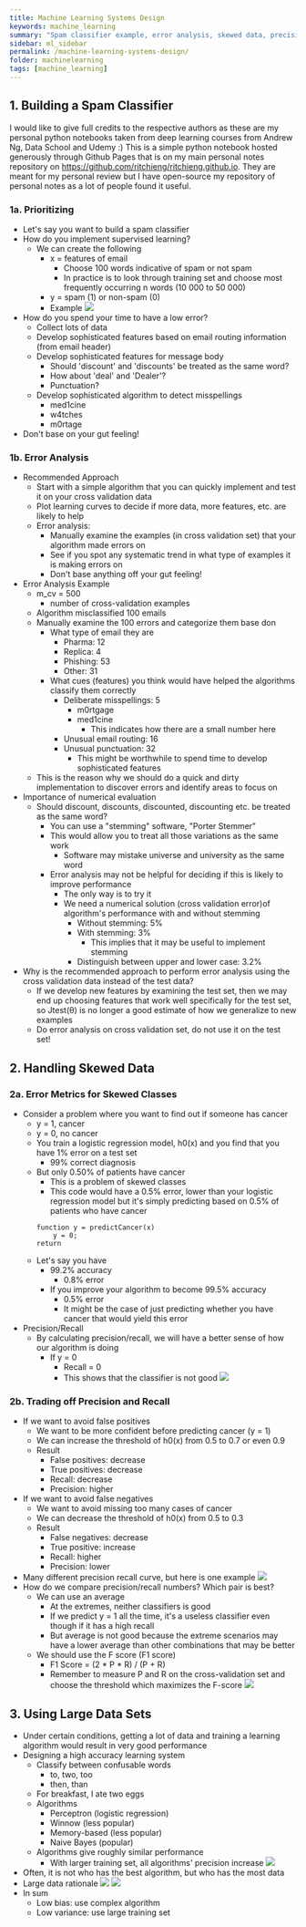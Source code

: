 ```yaml
---
title: Machine Learning Systems Design
keywords: machine_learning
summary: "Spam classifier example, error analysis, skewed data, precision, recall and large data sets."
sidebar: ml_sidebar
permalink: /machine-learning-systems-design/
folder: machinelearning
tags: [machine_learning]
---
```


## 1. Building a Spam Classifier
I would like to give full credits to the respective authors as these are my personal python notebooks taken from deep learning courses from Andrew Ng, Data School and Udemy :) This is a simple python notebook hosted generously through Github Pages that is on my main personal notes repository on https://github.com/ritchieng/ritchieng.github.io. They are meant for my personal review but I have open-source my repository of personal notes as a lot of people found it useful.

### 1a. Prioritizing 
- Let's say you want to build a spam classifier
- How do you implement supervised learning?
    - We can create the following
        - x = features of email
            - Choose 100 words indicative of spam or not spam
            - In practice is to look through training set and choose most frequently occurring n words (10 000 to 50 000)
        - y = spam (1) or non-spam (0)
        - Example
        ![](https://raw.githubusercontent.com/ritchieng/machine-learning-stanford/master/w6_ml_design/spam_classifier.png)
- How do you spend your time to have a low error?
    - Collect lots of data
    - Develop sophisticated features based on email routing information (from email header)
    - Develop sophisticated features for message body
        - Should 'discount' and 'discounts' be treated as the same word?
        - How about 'deal' and 'Dealer'?
        - Punctuation?
    - Develop sophisticated algorithm to detect misspellings
        - med1cine
        - w4tches
        - m0rtage
- Don't base on your gut feeling!

### 1b. Error Analysis
- Recommended Approach
    - Start with a simple algorithm that you can quickly implement and test it on your cross validation data
    - Plot learning curves to decide if more data, more features, etc. are likely to help
    - Error analysis:
        - Manually examine the examples (in cross validation set) that your algorithm made errors on
        - See if you spot any systematic trend in what type of examples it is making errors on
        - Don't base anything off your gut feeling! 
- Error Analysis Example
    - m_cv = 500
        - number of cross-validation examples
    - Algorithm misclassified 100 emails
    - Manually examine the 100 errors and categorize them base don
        - What type of email they are
            - Pharma: 12 
            - Replica: 4
            - Phishing: 53
            - Other: 31
        - What cues (features) you think would have helped the algorithms classify them correctly
            - Deliberate misspellings: 5
                - m0rtgage
                - med1cine
                    - This indicates how there are a small number here
            - Unusual email routing: 16
            - Unusual punctuation: 32
                - This might be worthwhile to spend time to develop sophisticated features
    - This is the reason why we should do a quick and dirty implementation to discover errors and identify areas to focus on
- Importance of numerical evaluation
    - Should discount, discounts, discounted, discounting etc. be treated as the same word?
        - You can use a "stemming" software, "Porter Stemmer"
        - This would allow you to treat all those variations as the same work
            - Software may mistake universe and university as the same word
        - Error analysis may not be helpful for deciding if this is likely to improve performance
            - The only way is to try it
            - We need a numerical solution (cross validation error)of algorithm's performance with and without stemming
                - Without stemming: 5%
                - With stemming: 3% 
                    - This implies that it may be useful to implement stemming
                - Distinguish between upper and lower case: 3.2% 
- Why is the recommended approach to perform error analysis using the cross validation data instead of the test data?
    - If we develop new features by examining the test set, then we may end up choosing features that work well specifically for the test set, so Jtest(θ) is no longer a good estimate of how we generalize to new examples
    - Do error analysis on cross validation set, do not use it on the test set!

## 2. Handling Skewed Data

### 2a. Error Metrics for Skewed Classes
- Consider a problem where you want to find out if someone has cancer
    - y = 1, cancer
    - y = 0, no cancer
    - You train a logistic regression model, h0(x) and you find that you have 1% error on a test set
        - 99% correct diagnosis
    - But only 0.50% of patients have cancer
        - This is a problem of skewed classes
        - This code would have a 0.5% error, lower than your logistic regression model but it's simply predicting based on 0.5% of patients who have cancer
        ```
        function y = predictCancer(x)
            y = 0;
        return
        ```
    - Let's say you have
        - 99.2% accuracy
            - 0.8% error
        - If you improve your algorithm to become 99.5% accuracy
            - 0.5% error
            - It might be the case of just predicting whether you have cancer that would yield this error
- Precision/Recall
    - By calculating precision/recall, we will have a better sense of how our algorithm is doing
        - If y = 0
            - Recall = 0
            - This shows that the classifier is not good
![](https://raw.githubusercontent.com/ritchieng/machine-learning-stanford/master/w6_ml_design/precision_recall.png)

### 2b. Trading off Precision and Recall
- If we want to avoid false positives
    - We want to be more confident before predicting cancer (y = 1)
    - We can increase the threshold of h0(x) from 0.5 to 0.7 or even 0.9
    - Result
        - False positives: decrease
        - True positives: decrease
        - Recall: decrease
        - Precision: higher
- If we want to avoid false negatives
    - We want to avoid missing too many cases of cancer
    - We can decrease the threshold of h0(x) from 0.5 to 0.3
    - Result
        - False negatives: decrease
        - True positive: increase
        - Recall: higher
        - Precision: lower
- Many different precision recall curve, but here is one example
![](https://raw.githubusercontent.com/ritchieng/machine-learning-stanford/master/w6_ml_design/precision_recall_curve.png)
- How do we compare precision/recall numbers? Which pair is best?
    - We can use an average
        - At the extremes, neither classifiers is good
        - If we predict y = 1 all the time, it's a useless classifier even though if it has a high recall
        - But average is not good because the extreme scenarios may have a lower average than other combinations that may be better
    - We should use the F score (F1 score)
        - F1 Score = (2 * P * R) / (P + R)
        - Remember to measure P and R on the cross-validation set and choose the threshold which maximizes the F-score
        ![](https://raw.githubusercontent.com/ritchieng/machine-learning-stanford/master/w6_ml_design/f_score.png)
        
## 3. Using Large Data Sets
- Under certain conditions, getting a lot of data and training a learning algorithm would result in very good performance
- Designing a high accuracy learning system
    - Classify between confusable words
        - to, two, too
        - then, than
    - For breakfast, I ate two eggs
    - Algorithms
        - Perceptron (logistic regression)
        - Winnow (less popular)
        - Memory-based (less popular)
        - Naive Bayes (popular)
    - Algorithms give roughly similar performance
        - With larger training set, all algorithms' precision increase
        ![](https://raw.githubusercontent.com/ritchieng/machine-learning-stanford/master/w6_ml_design/banko_brill.png)
- Often, it is not who has the best algorithm, but who has the most data
- Large data rationale
![](https://raw.githubusercontent.com/ritchieng/machine-learning-stanford/master/w6_ml_design/large_data_rationale.png)
![](https://raw.githubusercontent.com/ritchieng/machine-learning-stanford/master/w6_ml_design/large_data_rationale2.png)
- In sum
    - Low bias: use complex algorithm
    - Low variance: use large training set